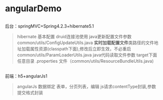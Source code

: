 # angularDemo
##  
后台：springMVC+Spring4.2.3+hibernate5.1
   >hibernate 基本配置
   >druid连接池使用
   >java更新配置文件参数common/utils/ConfigUpdateUtils.java
   >**实时加载配置文件**类路径的文件地址加载属性资源(classpath下面),修改后立即生效，不必重启common/utils/ParamLoaderUtils.java
   >java代码读取文件参数 target下面任意目录 .properties 文件（common/utils/ResourceBundleUtils.java)
##  
前端：h5+angularJs1
  >angularJs 数据绑定
  >表单，分页列表，编辑
  >js请求contentType封装,参数提交格式封装
